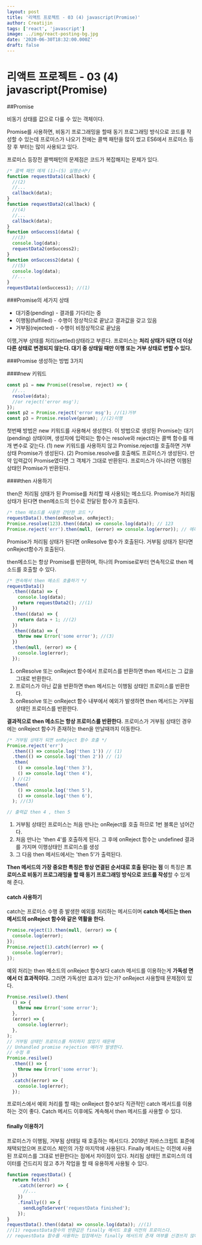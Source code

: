```yaml
---
layout: post
title: '리액트 프로젝트 - 03 (4) javascript(Promise)'
author: Creatijin
tags: ['react', 'javascript']
image: ../img/react-posting-bg.jpg
date: '2020-06-30T18:32:00.000Z'
draft: false
---
```


# 리액트 프로젝트 - 03 (4) javascript(Promise)

##Promise

비동기 상태를 값으로 다룰 수 있는 객체이다.

Promise를 사용하면, 비동기 프로그래밍을 할때 동기 프로그래밍 방식으로 코드를 작성할 수 있는데 프로미스가 나오기 전에는 콜백 패턴을 많이 썼고 ES6에서 프로미스 등장 후 부터는 많이 사용되고 있다.

프로미스 등장전 콜백패턴의 문제점은 코드가 복잡해지는 문제가 있다.

```javascript
/* 콜백 패턴 예제 (1)~(5) 실행순서*/
function requestData1(callback) {
  //(2)
  //...
  callback(data);
}
function requestData2(callback) {
  //(4)
  //...
  callback(data);
}
function onSuccess1(data) {
  //(3)
  console.log(data);
  requestData2(onSuccess2);
}
function onSuccess2(data) {
  //(5)
  console.log(data);
  //...
}
requestData1(onSuccess1); //(1)
```

###Promise의 세가지 상태

- 대기중(pending) - 결과를 기다리는 중
- 이행됨(fulfilled) - 수행이 정상적으로 끝났고 결과값을 갖고 있음
- 거부됨(rejected) - 수행이 비정상적으로 끝났음

이행,거부 상태를 처리(settled)상태라고 부른다. 프로미스는 **처리 상태가 되면 더 이상 다른 상태로 변경되지 않는다. 대기 중 상태일 때만 이행 또는 거부 상태로 변할 수 있다.**

###Promise 생성하는 방법 3가지

####new 키워드

```javascript
const p1 = new Promise((resolve, reject) => {
  //...
  resolve(data);
  //or reject('error msg');
});
const p2 = Promise.reject('error msg'); //(1)거부
const p3 = Promise.resolve(param); //(2)이행
```

첫번째 방법은 new 키워드를 사용해서 생성한다.
이 방법으로 생성된 Promise는 대기(pending) 상태이며, 생성자에 입력되는 함수는 resolve와 reject라는 콜백 함수를 매개 변수로 갖는다.
(1) new 키워드를 사용하지 않고 Promise.reject를 호출하면 거부 상태 Promise가 생성된다.
(2) Promise.resolve를 호출해도 프로미스가 생성된다. 만약 입력값이 Promise였다면 그 객체가 그대로 반환된다. 프로미스가 아니라면 이햄된 상태인 Promise가 반환된다.

####then 사용하기

then은 처리됨 상태가 된 Promise를 처리할 때 사용되는 메소드다.
Promise가 처리됨 상태가 된다면 then메소드의 인수로 전달된 함수가 호출된다.

```javascript
/* then 메소드를 사용한 간단한 코드 */
requestData().then(onResolve, onReject);
Promise.resolve(123).then((data) => console.log(data)); // 123
Promise.reject('err').then(null, (error) => console.log(error)); // 에러발생!!
```

Promise가 처리됨 상태가 된다면 onResolve 함수가 호출된다. 거부됨 상태가 된다면 onReject함수가 호출된다.

then메소드는 항상 Promise를 반환하며, 하나의 Promise로부터 연속적으로 then 메소드를 호출할 수 있다.

```javascript
/* 연속해서 then 메소드 호출하기 */
requestData1()
  .then((data) => {
    console.log(data);
    return requestData2(); //(1)
  })
  .then((data) => {
    return data + 1; //(2)
  })
  .then((data) => {
    throw new Error('some error'); //(3)
  })
  .then(null, (error) => {
    console.log(error);
  });
```

1. onResolve 또는 onReject 함수에서 프로미스를 반환하면 then 메서드는 그 값을 그대로 반환한다.
2. 프로미스가 아닌 값을 반환하면 then 메서드는 이행됨 상태인 프로미스를 반환한다.
3. onResolve 또는 onReject 함수 내부에서 예외가 발생하면 then 메서드는 거부됨 상태인 프로미스를 반환한다.

**결과적으로 then 메소드는 항상 프로미스를 반환한다.**
프로미스가 거부됨 상태인 경우에는 onReject 함수가 존재하는 then을 만날때까지 이동한다.

```javascript
/* 거부됨 상태가 되면 onReject 함수 호출 */
Promise.reject('err')
  .then(() => console.log('then 1')) // (1)
  .then(() => console.log('then 2')) // (1)
  .then(
    () => console.log('then 3'),
    () => console.log('then 4'),
  ) //(2)
  .then(
    () => console.log('then 5'),
    () => console.log('then 6'),
  ); //(3)

// 출력값 then 4 , then 5
```

1. 거부됨 상태인 프로미스는 처음 만나는 onReject를 호출 하므로 1번 블록은 넘어간다.
2. 처음 만나는 'then 4'를 호출하게 된다. 그 후에 onReject 함수는 undefined 결과를 가지며 이행상태인 프로미스를 생성
3. 그 다음 then 메서드에서는 'then 5'가 출력된다.

**Then 메서드의 가장 중요한 특징은 항상 연결된 순서대로 호출 된다는 점**
이 특징은 **프로미스로 비동기 프로그래밍을 할 때 동기 프로그래밍 방식으로 코드를 작성**할 수 있게 해 준다.

#### catch 사용하기

catch는 프로미스 수행 중 발생한 예외를 처리하는 메서드이며 **catch 메서드는 then 메서드의 onReject 함수와 같은 역활을 한다.**

```javascript
Promise.reject(1).then(null, (error) => {
  console.log(error);
});
Promise.reject(1).catch((error) => {
  console.log(error);
});
```

예외 처리는 then 메소드의 onReject 함수보다 catch 메서드를 이용하는게 **가독성 면에서 더 효과적이다.**
그러면 가독성만 효과가 있는가? onReject 사용할때 문제점이 있다.

```javascript
Promise.resilve().then(
  () => {
    throw new Error('some error');
  },
  (error) => {
    console.log(error);
  },
);
// 거부됨 상태인 프로미스를 처리하지 않았기 때문에
// Unhandled promise rejection 에러가 발생한다.
// 수정 후
Promise.resilve()
  .then(() => {
    throw new Error('some error');
  })
  .catch((error) => {
    console.log(error);
  });
```

프로미스에서 예외 처리를 할 때는 onReject 함수보다 직관적인 catch 메서드를 이용하는 것이 좋다.
Catch 메서드 이후에도 계속해서 then 메서드를 사용할 수 있다.

#### finally 이용하기

프로미스가 이행됨, 거부됨 상태일 때 호출하는 메서드다. 2018년 자바스크립트 표준에 채택되었으며 프로미스 체인의 가장 마지막에 사용된다.
Finally 메서드는 이전에 사용된 프로미스를 그대로 반환한다는 점에서 차이점이 있다.
처리됨 상태인 프로미스의 데이터를 건드리지 않고 추가 작업을 할 때 유용하게 사용될 수 있다.

```javascript
function requestData() {
  return fetch()
    .catch((error) => {
      //...
    })
    .finally(() => {
      sendLogToServer('requestData finished');
    });
}
requestData().then((data) => console.log(data)); //(1)
//(1) requestData함수의 반환값은 finally 메서드 호출 이전의 프로미스다.
// requestData 함수를 사용하는 입장에서는 finally 메서드의 존재 여부를 신경쓰지 않아도 된다.
```
